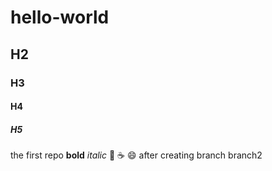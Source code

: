 # hello-world
## H2
### H3
#### H4
##### H5
the first repo
**bold**
*italic*
:pizza:
:coffee:
:smile:
after creating branch
branch2
